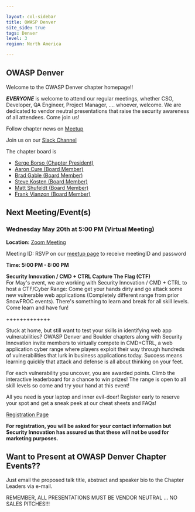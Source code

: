 ```yaml
---

layout: col-sidebar
title: OWASP Denver
site_side: true
tags: Denver
level: 3
region: North America

---
```

OWASP Denver
-----------------
Welcome to the OWASP Denver chapter homepage!!

***EVERYONE*** is welcome to attend our regular meetings, whether CSO, Developer, QA Engineer, Project Manager, ....  whoever, welcome.  We are dedicated to vendor neutral presentations that raise the security awareness of all attendees.  Come join us!

Follow chapter news on [Meetup](https://www.meetup.com/Denver-OWASP/) 

Join us on our [Slack Channel](https://join.slack.com/t/denver-owasp/shared_invite/zt-d9ncxhfp-Px6DZBZhsRplWExVbJnm0w) 

The chapter board is 

* [Serge Borso (Chapter President)](mailto:serge.borso@owasp.org)
* [Aaron Cure (Board Member)](mailto:aaron.cure@owasp.org)
* [Brad Gable (Board Member)](mailto:brad.gable@owasp.org)
* [Steve Kosten (Board Member)](mailto:steve.kosten@owasp.org)
* [Matt Shufeldt (Board Member)](mailto:matt.shufeldt@owasp.org)
* [Frank Vianzon (Board Member)](mailto:frank.vianzon@owasp.org)


Next Meeting/Event(s)
---------------------
### Wednesday May 20th at 5:00 PM (Virtual Meeting)

**Location:** 
[Zoom Meeting](https://zoom.us/j/514365407?pwd=VUdmS1UxVXVMZU12aFFTVmNqaTB4Zz09)

Meeting ID: RSVP on our [meetup page](https://www.meetup.com/OWASP-Denver) to receive meetingID and password


**Time: 5:00 PM - 8:00 PM**

**Security Innovation / CMD + CTRL Capture The Flag (CTF)** <br>
For May's event, we are working with Security Innovation / CMD + CTRL to host a CTF/Cyber Range: Come get your hands dirty and go attack some new vulnerable web applications (Completely different range from prior SnowFROC events). There's something to learn and break for all skill levels. Come learn and have fun!

+++++++++++++

Stuck at home, but still want to test your skills in identifying web app vulnerabilities? OWASP Denver and Boulder chapters along with Security Innovation invite members to virtually compete in CMD+CTRL, a web application cyber range where players exploit their way through hundreds of vulnerabilities that lurk in business applications today. Success means learning quickly that attack and defense is all about thinking on your feet.

For each vulnerability you uncover, you are awarded points. Climb the interactive leaderboard for a chance to win prizes! The range is open to all skill levels so come and try your hand at this event!

All you need is your laptop and inner evil-doer!
Register early to reserve your spot and get a sneak peek at our cheat sheets and FAQs!

[Registration Page](https://web.securityinnovation.com/owasp-denver-boulder)

**For registration, you will be asked for your contact information but Security Innovation has assured us that these will not be used for marketing purposes.**

Want to Present at OWASP Denver Chapter Events??
--------------------------------------------
Just email the proposed talk title, abstract and speaker bio to the Chapter Leaders via e-mail.  

REMEMBER, ALL PRESENTATIONS MUST BE VENDOR NEUTRAL ... NO SALES PITCHES!!!
